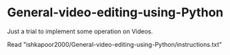# General-video-editing-using-Python

Just a trial to implement some operation on Videos.

Read "ishkapoor2000/General-video-editing-using-Python/instructions.txt"
